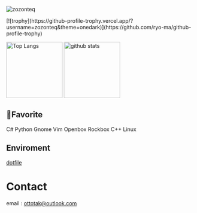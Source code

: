 <p align="left">
  <img src="https://komarev.com/ghpvc/?username=zozonteq&style=flat-square" alt="zozonteq" />
  </p>
[![trophy](https://github-profile-trophy.vercel.app/?username=zozonteq&theme=onedark)](https://github.com/ryo-ma/github-profile-trophy)
<p align="left"> 
  <img alt="Top Langs" height="150px" src="https://github-readme-stats.vercel.app/api/top-langs/?username=zozonteq&layout=compact&show_icons=true&theme=onedark" />
  <img alt="github stats" height="150px" src="https://github-readme-stats.vercel.app/api?username=zozonteq&theme=onedark&show_icons=ture" />
</p>

## 🌟Favorite
C# Python Gnome Vim Openbox Rockbox C++ Linux
## Enviroment
[dotfile](https://github.com/zozonteq/dotfile)
# Contact
email : ottotak@outlook.com
